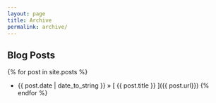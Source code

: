 ```yaml
---
layout: page
title: Archive
permalink: archive/
---
```


## Blog Posts

{% for post in site.posts %}
  * {{ post.date | date_to_string }} &raquo; [ {{ post.title }} ]({{ post.url}})
{% endfor %}